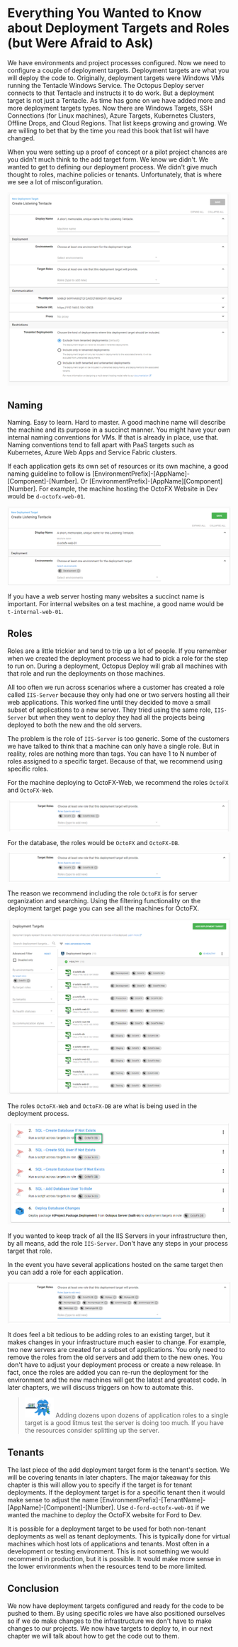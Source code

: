 # Everything You Wanted to Know about Deployment Targets and Roles (but Were Afraid to Ask)

We have environments and project processes configured.  Now we need to configure a couple of deployment targets.  Deployment targets are what you will deploy the code to.  Originally, deployment targets were Windows VMs running the Tentacle Windows Service.  The Octopus Deploy server connects to that Tentacle and instructs it to do work.  But a deployment target is not just a Tentacle.  As time has gone on we have added more and more deployment targets types.  Now there are Windows Targets, SSH Connections (for Linux machines), Azure Targets, Kubernetes Clusters, Offline Drops, and Cloud Regions.  That list keeps growing and growing.  We are willing to bet that by the time you read this book that list will have changed.

When you were setting up a proof of concept or a pilot project chances are you didn't much think to the add target form.  We know we didn't.  We wanted to get to defining our deployment process.  We didn't give much thought to roles, machine policies or tenants.  Unfortunately, that is where we see a lot of misconfiguration.  

![](images/deploymenttargets-emptyform.png)

## Naming

Naming.  Easy to learn.  Hard to master.  A good machine name will describe the machine and its purpose in a succinct manner.  You might have your own internal naming conventions for VMs. If that is already in place, use that.  Naming conventions tend to fall apart with PaaS targets such as Kubernetes, Azure Web Apps and Service Fabric clusters.

If each application gets its own set of resources or its own machine, a good naming guideline to follow is [EnvironmentPrefix]-[AppName]-[Component]-[Number].  Or [EnvironmentPrefix]-[AppName][Component][Number].  For example, the machine hosting the OctoFX Website in Dev would be `d-octofx-web-01`.

![](images/deploymenttarget-name.png)

If you have a web server hosting many websites a succinct name is important.  For internal websites on a test machine, a good name would be `t-internal-web-01`.

## Roles

Roles are a little trickier and tend to trip up a lot of people.  If you remember when we created the deployment process we had to pick a role for the step to run on.  During a deployment, Octopus Deploy will grab all machines with that role and run the deployments on those machines.

All too often we run across scenarios where a customer has created a role called `IIS-Server` because they only had one or two servers hosting all their web applications.  This worked fine until they decided to move a small subset of applications to a new server.  They tried using the same role, `IIS-Server` but when they went to deploy they had all the projects being deployed to both the new and the old servers.  

The problem is the role of `IIS-Server` is too generic.  Some of the customers we have talked to think that a machine can only have a single role.  But in reality, roles are nothing more than tags.  You can have 1 to N number of roles assigned to a specific target.  Because of that, we recommend using specific roles.  

For the machine deploying to OctoFX-Web, we recommend the roles `OctoFX` and `OctoFX-Web`.  

![](images/deploymenttarget-roles.png)

For the database, the roles would be `OctoFX` and `OctoFX-DB`.  

![](images/deploymenttargets-dabaseroles.png)

The reason we recommend including the role `OctoFX` is for server organization and searching.  Using the filtering functionality on the deployment target page you can see all the machines for OctoFX.

![](images/deploymenttargets-rolefilter.png)

The roles `OctoFX-Web` and `OctoFX-DB` are what is being used in the deployment process.

![](images/deploymenttarget-processexample.png)

If you wanted to keep track of all the IIS Servers in your infrastructure then, by all means, add the role `IIS-Server`.  Don't have any steps in your process target that role.

In the event you have several applications hosted on the same target then you can add a role for each application.

![](images/deploymenttarget-multipleroles.png)

It does feel a bit tedious to be adding roles to an existing target, but it makes changes in your infrastructure much easier to change.  For example, two new servers are created for a subset of applications.  You only need to remove the roles from the old servers and add them to the new ones.  You don't have to adjust your deployment process or create a new release.  In fact, once the roles are added you can re-run the deployment for the environment and the new machines will get the latest and greatest code.  In later chapters, we will discuss triggers on how to automate this.    

> ![](images/professoroctopus.png) Adding dozens upon dozens of application roles to a single target is a good litmus test the server is doing too much.  If you have the resources consider splitting up the server.  

## Tenants

The last piece of the add deployment target form is the tenant's section.  We will be covering tenants in later chapters.  The major takeaway for this chapter is this will allow you to specify if the target is for tenant deployments.  If the deployment target is for a specific tenant then it would make sense to adjust the name [EnvironmentPrefix]-[TenantName]-[AppName]-[Component]-[Number].  Use `d-ford-octofx-web-01` if we wanted the machine to deploy the OctoFX website for Ford to Dev.

It is possible for a deployment target to be used for both non-tenant deployments as well as tenant deployments.  This is typically done for virtual machines which host lots of applications and tenants. Most often in a development or testing environment. This is not something we would recommend in production, but it is possible.  It would make more sense in the lower environments when the resources tend to be more limited.

## Conclusion

We now have deployment targets configured and ready for the code to be pushed to them.  By using specific roles we have also positioned ourselves so if we do make changes to the infrastructure we don't have to make changes to our projects.  We now have targets to deploy to, in our next chapter we will talk about how to get the code out to them.
